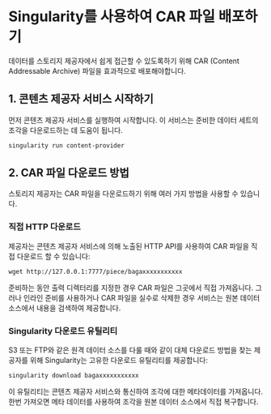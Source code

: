 # Singularity를 사용하여 CAR 파일 배포하기

데이터를 스토리지 제공자에서 쉽게 접근할 수 있도록하기 위해 CAR (Content Addressable Archive) 파일을 효과적으로 배포해야합니다.

## 1. 콘텐츠 제공자 서비스 시작하기

먼저 콘텐츠 제공자 서비스를 실행하여 시작합니다. 이 서비스는 준비한 데이터 세트의 조각을 다운로드하는 데 도움이 됩니다.

```sh
singularity run content-provider
```

## 2. CAR 파일 다운로드 방법

스토리지 제공자는 CAR 파일을 다운로드하기 위해 여러 가지 방법을 사용할 수 있습니다.

### 직접 HTTP 다운로드

제공자는 콘텐츠 제공자 서비스에 의해 노출된 HTTP API를 사용하여 CAR 파일을 직접 다운로드 할 수 있습니다:

```shell
wget http://127.0.0.1:7777/piece/bagaxxxxxxxxxxx
```
준비하는 동안 출력 디렉터리를 지정한 경우 CAR 파일은 그곳에서 직접 가져옵니다. 그러나 인라인 준비를 사용하거나 CAR 파일을 실수로 삭제한 경우 서비스는 원본 데이터 소스에서 내용을 검색하여 제공합니다.

### Singularity 다운로드 유틸리티
S3 또는 FTP와 같은 원격 데이터 소스를 다룰 때와 같이 대체 다운로드 방법을 찾는 제공자를 위해 Singularity는 고유한 다운로드 유틸리티를 제공합니다:
```shell
singularity download bagaxxxxxxxxxxx
```
이 유틸리티는 콘텐츠 제공자 서비스와 통신하여 조각에 대한 메타데이터를 가져옵니다.한번 가져오면 메타 데이터를 사용하여 조각을 원본 데이터 소스에서 직접 복구합니다.
